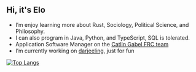 ## Hi, it's Elo
- I’m enjoy learning more about Rust, Sociology, Political Science, and Philosophy.
- I can also program in Java, Python, and TypeScript, SQL is tolerated.
- Application Software Manager on the [Catlin Gabel FRC team](https://www.team1540.org/)
- I’m currently working on [darjeeling](https://crates.io/crates/darjeeling), just for fun


[![Top Langs](https://github-readme-stats.vercel.app/api/top-langs/?username=Ewie21)](https://github.com/anuraghazra/github-readme-stats)

<!-- [![Elo's github stats](https://github-readme-stats.vercel.app/api?username=Ewie21)](https://github.com/Ewie21/github-readme-stats) -->


<!---
Ewie21/Ewie21 is a ✨ special ✨ repository because its `README.md` (this file) appears on your GitHub profile.
You can click the Preview link to take a look at your changes.
--->
